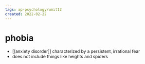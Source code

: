```yaml
---
tags: ap-psychology/unit12 
created: 2022-02-22
---
```


# phobia

- [[anxiety disorder]] characterized by a persistent, irrational fear
- does not include things like heights and spiders 
